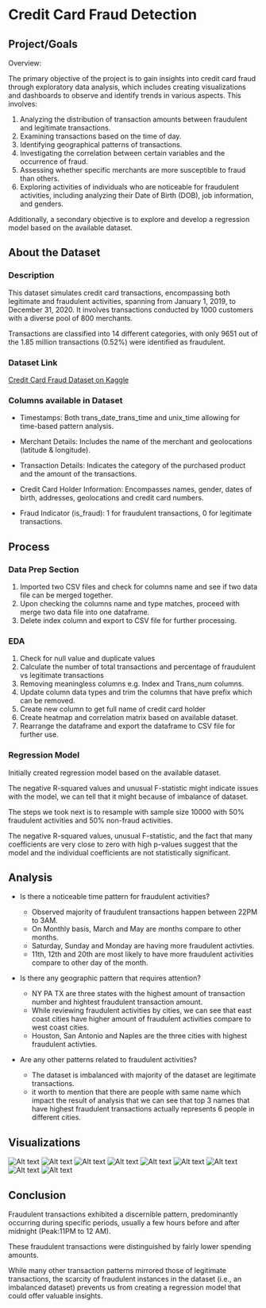# Credit Card Fraud Detection

## Project/Goals
Overview:

The primary objective of the project is to gain insights into credit card fraud through exploratory data analysis, which includes creating visualizations and dashboards to observe and identify trends in various aspects. This involves:

1. Analyzing the distribution of transaction amounts between fraudulent and legitimate transactions.
2. Examining transactions based on the time of day.
3. Identifying geographical patterns of transactions.
4. Investigating the correlation between certain variables and the occurrence of fraud.
5. Assessing whether specific merchants are more susceptible to fraud than others.
6. Exploring activities of individuals who are noticeable for fraudulent activities, including analyzing their Date of Birth (DOB), job information, and genders.

Additionally, a secondary objective is to explore and develop a regression model based on the available dataset.

## About the Dataset
### Description

This dataset simulates credit card transactions, encompassing both legitimate and fraudulent activities, spanning from January 1, 2019, to December 31, 2020. It involves transactions conducted by 1000 customers with a diverse pool of 800 merchants.

Transactions are classified into 14 different categories, with only 9651 out of the 1.85 million transactions (0.52%) were identified as fraudulent.

### Dataset Link

[Credit Card Fraud Dataset on Kaggle](https://www.kaggle.com/datasets/kartik2112/fraud-detection)

### Columns available in Dataset

- Timestamps: Both trans_date_trans_time and unix_time allowing for time-based pattern analysis.

- Merchant Details: Includes the name of the merchant and geolocations (latitude & longitude).

- Transaction Details: Indicates the category of the purchased product and the amount of the transactions.

- Credit Card Holder Information: Encompasses names, gender, dates of birth, addresses, geolocations and credit card numbers.

- Fraud Indicator (is_fraud): 1 for fraudulent transactions, 0 for legitimate transactions.

## Process
### Data Prep Section

1. Imported two CSV files and check for columns name and see if two data file can be merged together.
2. Upon checking the columns name and type matches, proceed with merge two data file into one dataframe.
3. Delete index column and export to CSV file for further processing.

### EDA

1. Check for null value and duplicate values
2. Calculate the number of total transactions and percentage of fraudulent vs legitimate transactions
3. Removing meaningless columns e.g. Index and Trans_num columns.
4. Update column data types and trim the columns that have prefix which can be removed.
5. Create new column to get full name of credit card holder
6. Create heatmap and correlation matrix based on available dataset.
7. Rearrange the dataframe and export the dataframe to CSV file for further use.

### Regression Model

Initially created regression model based on the available dataset.

The negative R-squared values and unusual F-statistic might indicate issues with the model, we can tell that it might because of imbalance of dataset.

The steps we took next is to resample with sample size 10000 with 50% fraudulent activities and 50% non-fraud activities.

The negative R-squared values, unusual F-statistic, and the fact that many coefficients are very close to zero with high p-values suggest that the model and the individual coefficients are not statistically significant. 

## Analysis
- Is there a noticeable time pattern for fraudulent activities?
    - Observed majority of fraudulent transactions happen between 22PM to 3AM.
    - On Monthly basis, March and May are months compare to other months.
    - Saturday, Sunday and Monday are having more fraudulent activties.
    - 11th, 12th and 20th are most likely to have more fraudulent activities compare to other day of the month.

- Is there any geographic pattern that requires attention?
    - NY PA TX are three states with the highest amount of transaction number and hightest fraudulent transaction amount.
    - While reviewing fraudulent activities by cities, we can see that east coast cities have higher amount of fraudulent activities compare to west coast cities.
    - Houston, San Antonio and Naples are the three cities with highest fraudulent activties.

- Are any other patterns related to fraudulent activities?
    - The dataset is imbalanced with majority of the dataset are legitimate transactions.
    - it worth to mention that there are people with same name which impact the result of analysis that we can see that top 3 names that have highest fraudulent transactions actually represents 6 people in different cities.


## Visualizations
![Alt text](EDA.png)
![Alt text](<EDA Heatmap Spearman.png>)
![Alt text](<Fraud Transaction Categories.png>) ![Alt text](<JobTop Fraudulent IndividualGender.png>) ![Alt text](<Map - Fraud by CityState.png>) ![Alt text](<Map - Fraud transactions.png>) ![Alt text](<Merchant Top 15.png>) ![Alt text](<Time Pattern of Fraud.png>)
![Alt text](<Individuals Info.png>)

## Conclusion

Fraudulent transactions exhibited a discernible pattern, predominantly occurring during specific periods, usually a few hours before and after midnight (Peak:11PM to 12 AM). 

These fraudulent transactions were distinguished by fairly lower spending amounts. 

While many other transaction patterns mirrored those of legitimate transactions, the scarcity of fraudulent instances in the dataset (i.e., an imbalanced dataset) prevents us from creating a regression model that could offer valuable insights.

